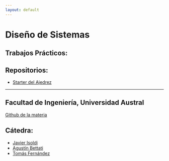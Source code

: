 ```yaml
---
layout: default
---
```


# Diseño de Sistemas

## Trabajos Prácticos:
<!--
- [Printscript Test Compatibility Kit (TCK)](https://github.com/austral-ingsis/printscript-tck)
-->
## Repositorios:
- [Starter del Ajedrez](https://github.com/austral-ingsis/chess-game-seed)
<!--
- [Gradle básico](https://github.com/austral-ingsis/gradle-basic)
- [CD con Github Actions + Gradle](https://github.com/austral-ingsis/library)
- [Grade + Git Hooks](https://github.com/austral-ingsis/git-hooks)
- [Uso de variables de ambiente en Github Actions](https://github.com/austral-ingsis/github-actions-env-example)
- [Docker + Docker Compose + Spring](https://github.com/austral-ingsis/spring-docker-compose-example)
-->
---

## Facultad de Ingeniería, Universidad Austral

[Github de la materia](https://github.com/austral-ingsis)

## Cátedra:

* [Javier Isoldi](https://github.com/jisoldi)
* [Agustín Bettati](https://github.com/AgustinBettati)
* [Tomás Fernández](https://github.com/tomsfernandez)
<!-- * Ayudante: [Rodrigo Pazos](https://github.com/rpazos98) -->
